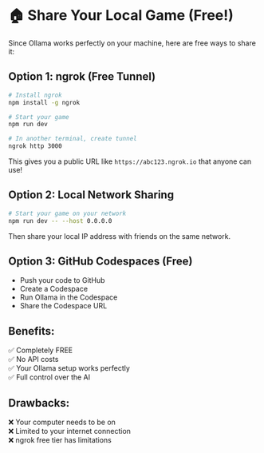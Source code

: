 # 🏠 Share Your Local Game (Free!)

Since Ollama works perfectly on your machine, here are free ways to share it:

## Option 1: ngrok (Free Tunnel)
```bash
# Install ngrok
npm install -g ngrok

# Start your game
npm run dev

# In another terminal, create tunnel
ngrok http 3000
```

This gives you a public URL like `https://abc123.ngrok.io` that anyone can use!

## Option 2: Local Network Sharing
```bash
# Start your game on your network
npm run dev -- --host 0.0.0.0
```

Then share your local IP address with friends on the same network.

## Option 3: GitHub Codespaces (Free)
- Push your code to GitHub
- Create a Codespace
- Run Ollama in the Codespace
- Share the Codespace URL

## Benefits:
✅ Completely FREE  
✅ No API costs  
✅ Your Ollama setup works perfectly  
✅ Full control over the AI  

## Drawbacks:
❌ Your computer needs to be on  
❌ Limited to your internet connection  
❌ ngrok free tier has limitations  

